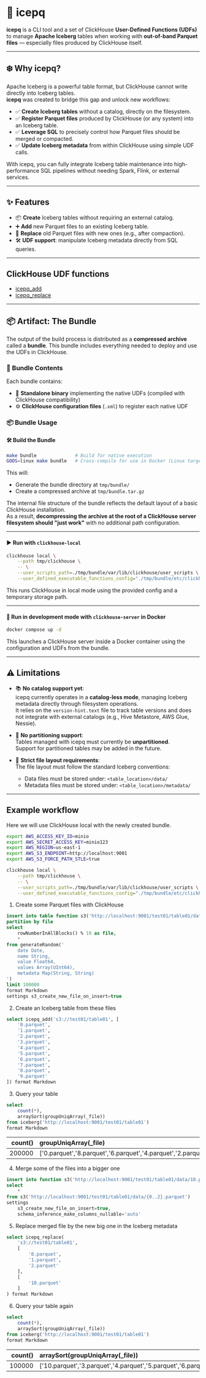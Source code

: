 # 🧊 icepq

**icepq** is a CLI tool and a set of ClickHouse **User-Defined Functions (UDFs)** to manage **Apache Iceberg** tables when working with **out-of-band Parquet files** — especially files produced by ClickHouse itself.

---

## ❄️ Why icepq?

Apache Iceberg is a powerful table format, but ClickHouse cannot write directly into Iceberg tables.  
**icepq** was created to bridge this gap and unlock new workflows:

- ✅ **Create Iceberg tables** without a catalog, directly on the filesystem.
- ✅ **Register Parquet files** produced by ClickHouse (or any system) into an Iceberg table.
- ✅ **Leverage SQL** to precisely control how Parquet files should be merged or compacted.
- ✅ **Update Iceberg metadata** from within ClickHouse using simple UDF calls.

With icepq, you can fully integrate Iceberg table maintenance into high-performance SQL pipelines without needing Spark, Flink, or external services.

---

## ✨ Features

- 📦 **Create** Iceberg tables without requiring an external catalog.
- ➕ **Add** new Parquet files to an existing Iceberg table.
- 🔄 **Replace** old Parquet files with new ones (e.g., after compaction).
- 🛠️ **UDF support**: manipulate Iceberg metadata directly from SQL queries.

---

## ClickHouse UDF functions

- [icepq_add](./docs/clickhouse-udf/functions/icepq_add.md)
- [icepq_replace](./docs/clickhouse-udf/functions/icepq_replace.md)

---

## 📦 Artifact: The Bundle

The output of the build process is distributed as a **compressed archive** called a **bundle**. This bundle includes everything needed to deploy and use the UDFs in ClickHouse.

### 📁 Bundle Contents

Each bundle contains:

- 🧩 **Standalone binary** implementing the native UDFs (compiled with ClickHouse compatibility)
- ⚙️ **ClickHouse configuration files** (`.xml`) to register each native UDF

### 📦 Bundle Usage

#### 🛠️ Build the Bundle

```sh
make bundle              # Build for native execution
GOOS=linux make bundle   # Cross-compile for use in Docker (Linux target)
```

This will:

- Generate the bundle directory at `tmp/bundle/`
- Create a compressed archive at `tmp/bundle.tar.gz`

The internal file structure of the bundle reflects the default layout of a basic ClickHouse installation.  
As a result, **decompressing the archive at the root of a ClickHouse server filesystem should "just work"** with no additional path configuration.

---

#### ▶️ Run with `clickhouse-local`

```sh
clickhouse local \
    --path tmp/clickhouse \
    -- \
    --user_scripts_path=./tmp/bundle/var/lib/clickhouse/user_scripts \
    --user_defined_executable_functions_config="./tmp/bundle/etc/clickhouse-server/*_function.*ml"
```

This runs ClickHouse in local mode using the provided config and a temporary storage path.

---

#### 🐳 Run in development mode with `clickhouse-server` in Docker

```sh
docker compose up -d
```

This launches a ClickHouse server inside a Docker container using the configuration and UDFs from the bundle.

---

## ⚠️ Limitations

- 📚 **No catalog support yet**:  
  icepq currently operates in a **catalog-less mode**, managing Iceberg metadata directly through filesystem operations.  
  It relies on the `version-hint.text` file to track table versions and does not integrate with external catalogs (e.g., Hive Metastore, AWS Glue, Nessie).

- 🧩 **No partitioning support**:  
  Tables managed with icepq must currently be **unpartitioned**.  
  Support for partitioned tables may be added in the future.

- 📁 **Strict file layout requirements**:  
  The file layout must follow the standard Iceberg conventions:
  - Data files must be stored under: `<table_location>/data/`
  - Metadata files must be stored under: `<table_location>/metadata/`

---

## Example workflow

Here we will use ClickHouse local with the newly created bundle.

```sh
export AWS_ACCESS_KEY_ID=minio
export AWS_SECRET_ACCESS_KEY=minio123
export AWS_REGION=us-east-1
export AWS_S3_ENDPOINT=http://localhost:9001
export AWS_S3_FORCE_PATH_STLE=true

clickhouse local \
    --path tmp/clickhouse \
    -- \
    --user_scripts_path=./tmp/bundle/var/lib/clickhouse/user_scripts \
    --user_defined_executable_functions_config="./tmp/bundle/etc/clickhouse-server/*_function.*ml"
```

1. Create some Parquet files with ClickHouse

```sql
insert into table function s3('http://localhost:9001/test01/table01/data/{_partition_id}.parquet')
partition by file
select
    rowNumberInAllBlocks() % 10 as file,
    *
from generateRandom('
    date Date,
    name String,
    value Float64,
    values Array(UInt64),
    metadata Map(String, String)
')
limit 100000 
format Markdown
settings s3_create_new_file_on_insert=true
```

2. Create an Iceberg table from these files

```sql
select icepq_add('s3://test01/table01', [
    '0.parquet', 
    '1.parquet', 
    '2.parquet', 
    '3.parquet', 
    '4.parquet',
    '5.parquet',
    '6.parquet',
    '7.parquet',
    '8.parquet',
    '9.parquet'
]) format Markdown
```

3. Query your table 

```sql
select 
    count(*), 
    arraySort(groupUniqArray(_file))
from iceberg('http://localhost:9001/test01/table01') 
format Markdown
```

| count() | groupUniqArray(_file) |
|-:|:-|
| 200000 | ['0.parquet','8.parquet','6.parquet','4.parquet','2.parquet','3.parquet','5.parquet','9.parquet','7.parquet','1.parquet'] |

4. Merge some of the files into a bigger one

```sql
insert into function s3('http://localhost:9001/test01/table01/data/10.parquet')
select
    *
from s3('http://localhost:9001/test01/table01/data/{0..2}.parquet')
settings 
    s3_create_new_file_on_insert=true,
    schema_inference_make_columns_nullable='auto'
```

5. Replace merged file by the new big one in the Iceberg metadata

```sql
select icepq_replace(
    's3://test01/table01', 
    [
        '0.parquet', 
        '1.parquet', 
        '2.parquet'
    ],
    [
        '10.parquet'
    ]
) format Markdown
```

6. Query your table again

```sql
select 
    count(*), 
    arraySort(groupUniqArray(_file))
from iceberg('http://localhost:9001/test01/table01') 
format Markdown
```

| count() | arraySort(groupUniqArray(_file)) |
|-:|:-|
| 100000 | ['10.parquet','3.parquet','4.parquet','5.parquet','6.parquet','7.parquet','8.parquet','9.parquet'] |